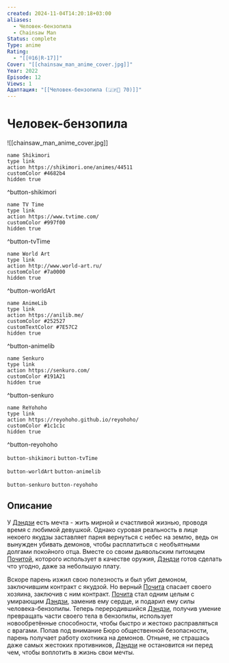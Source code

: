 ```yaml
---
created: 2024-11-04T14:20:18+03:00
aliases:
  - Человек-бензопила
  - Chainsaw Man
Status: complete
Type: anime
Rating:
  - "[[®️16|R-17]]"
Cover: "[[chainsaw_man_anime_cover.jpg]]"
Year: 2022
Episode: 12
Views: 1
Адаптация: "[[Человек-бензопила (🇯🇵📗 70)]]"
---
```


# Человек-бензопила

![[chainsaw_man_anime_cover.jpg]]

```button
name Shikimori
type link
action https://shikimori.one/animes/44511
customColor #4682b4
hidden true
```
^button-shikimori

```button
name TV Time
type link
action https://www.tvtime.com/
customColor #997f00
hidden true
```
^button-tvTime

```button
name World Art
type link
action http://www.world-art.ru/
customColor #7a0000
hidden true
```
^button-worldArt

```button
name AnimeLib
type link
action https://anilib.me/
customColor #252527
customTextColor #7E57C2
hidden true
```
^button-animelib

```button
name Senkuro
type link
action https://senkuro.com/
customColor #191A21
hidden true
```
^button-senkuro

```button
name ReYohoho
type link
action https://reyohoho.github.io/reyohoho/
customColor #1c1c1c
hidden true
```
^button-reyohoho

`button-shikimori` `button-tvTime`

`button-worldArt` `button-animelib`

`button-senkuro` `button-reyohoho`

## Описание

У [Дэндзи](https://shikimori.one/characters/170732-denji) есть мечта - жить мирной и счастливой жизнью, проводя время с любимой девушкой. Однако суровая реальность в лице некоего якудзы заставляет парня вернуться с небес на землю, ведь он вынужден убивать демонов, чтобы расплатиться с необъятными долгами покойного отца. Вместе со своим дьявольским питомцем [Почитой](https://shikimori.one/characters/174750-pochita), которого использует в качестве оружия, [Дэндзи](https://shikimori.one/characters/170732-denji) готов сделать что угодно, даже за небольшую плату.

Вскоре парень изжил свою полезность и был убит демоном, заключившим контракт с якудзой. Но верный [Почита](https://shikimori.one/characters/174750-pochita) спасает своего хозяина, заключив с ним контракт. [Почита](https://shikimori.one/characters/174750-pochita) стал одним целым с умирающим [Дэндзи](https://shikimori.one/characters/170732-denji), заменив ему сердце, и подарил ему силы человека-бензопилы. Теперь переродившийся [Дэндзи](https://shikimori.one/characters/170732-denji), получив умение превращать части своего тела в бензопилы, использует новообретённые способности, чтобы быстро и жестоко расправляться с врагами. Попав под внимание Бюро общественной безопасности, парень получает работу охотника на демонов. Отныне, не страшась даже самых жестоких противников, [Дэндзи](https://shikimori.one/characters/170732-denji) не остановится ни перед чем, чтобы воплотить в жизнь свои мечты.
